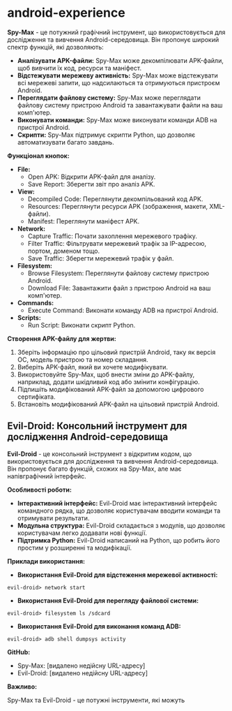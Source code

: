 # android-experience


**Spy-Max** - це потужний графічний інструмент, що використовується для дослідження та вивчення Android-середовища. Він пропонує широкий спектр функцій, які дозволяють:

* **Аналізувати APK-файли:** Spy-Max може декомпілювати APK-файли, щоб вивчити їх код, ресурси та маніфест.
* **Відстежувати мережеву активність:** Spy-Max може відстежувати всі мережеві запити, що надсилаються та отримуються пристроєм Android.
* **Переглядати файлову систему:** Spy-Max може переглядати файлову систему пристрою Android та завантажувати файли на ваш комп'ютер.
* **Виконувати команди:** Spy-Max може виконувати команди ADB на пристрої Android.
* **Скрипти:** Spy-Max підтримує скрипти Python, що дозволяє автоматизувати багато завдань.

**Функціонал кнопок:**

* **File:**
    * Open APK: Відкрити APK-файл для аналізу.
    * Save Report: Зберегти звіт про аналіз APK.
* **View:**
    * Decompiled Code: Переглянути декомпільований код APK.
    * Resources: Переглянути ресурси APK (зображення, макети, XML-файли).
    * Manifest: Переглянути маніфест APK.
* **Network:**
    * Capture Traffic: Почати захоплення мережевого трафіку.
    * Filter Traffic: Фільтрувати мережевий трафік за IP-адресою, портом, доменом тощо.
    * Save Traffic: Зберегти мережевий трафік у файл.
* **Filesystem:**
    * Browse Filesystem: Переглянути файлову систему пристрою Android.
    * Download File: Завантажити файл з пристрою Android на ваш комп'ютер.
* **Commands:**
    * Execute Command: Виконати команду ADB на пристрої Android.
* **Scripts:**
    * Run Script: Виконати скрипт Python.

**Створення APK-файлу для жертви:**

1. Зберіть інформацію про цільовий пристрій Android, таку як версія ОС, модель пристрою та номер складання.
2. Виберіть APK-файл, який ви хочете модифікувати.
3. Використовуйте Spy-Max, щоб внести зміни до APK-файлу, наприклад, додати шкідливий код або змінити конфігурацію.
4. Підпишіть модифікований APK-файл за допомогою цифрового сертифіката.
5. Встановіть модифікований APK-файл на цільовий пристрій Android.

## Evil-Droid: Консольний інструмент для дослідження Android-середовища

**Evil-Droid** - це консольний інструмент з відкритим кодом, що використовується для дослідження та вивчення Android-середовища. Він пропонує багато функцій, схожих на Spy-Max, але має напівграфічний інтерфейс.

**Особливості роботи:**

* **Інтерактивний інтерфейс:** Evil-Droid має інтерактивний інтерфейс командного рядка, що дозволяє користувачам вводити команди та отримувати результати.
* **Модульна структура:** Evil-Droid складається з модулів, що дозволяє користувачам легко додавати нові функції.
* **Підтримка Python:** Evil-Droid написаний на Python, що робить його простим у розширенні та модифікації.

**Приклади використання:**

* **Використання Evil-Droid для відстеження мережевої активності:**

```
evil-droid> network start
```

* **Використання Evil-Droid для перегляду файлової системи:**

```
evil-droid> filesystem ls /sdcard
```

* **Використання Evil-Droid для виконання команд ADB:**

```
evil-droid> adb shell dumpsys activity
```

**GitHub:**

* Spy-Max: [видалено недійсну URL-адресу]
* Evil-Droid: [видалено недійсну URL-адресу]

**Важливо:**

Spy-Max та Evil-Droid - це потужні інструменти, які можуть

